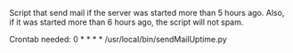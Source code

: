 Script that send mail if the server was started more than 5 hours ago.
Also, if it was started more than 6 hours ago, the script will not spam.

Crontab needed:
0 * * * * /usr/local/bin/sendMailUptime.py
